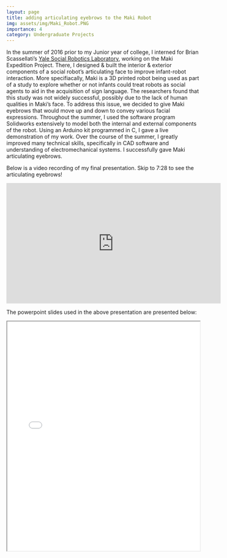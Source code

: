 ```yaml
---
layout: page
title: adding articulating eyebrows to the Maki Robot
img: assets/img/Maki_Robot.PNG
importance: 4
category: Undergraduate Projects
---
```


In the summer of 2016 prior to my Junior year of college, I interned for Brian Scassellati’s [Yale Social Robotics Laboratory](https://scazlab.yale.edu/), working on the Maki Expedition Project. There, I designed & built the interior & exterior components of a social robot’s articulating face to improve infant-robot interaction. More specifiacally, Maki is a 3D printed robot being used as part of a study to explore whether or not infants could treat robots as social agents to aid in the acquisition of sign language. The researchers found that this study was not widely successful, possibly due to the lack of human qualities in Maki’s face. To address this issue, we decided to give Maki eyebrows that would move up and down to convey various facial expressions. Throughout the summer, I used the software program Solidworks extensively to model both the internal and external components of the robot. Using an Arduino kit programmed in C, I gave a live demonstration of my work. Over the course of the summer, I greatly improved many technical skills, specifically in CAD software and understanding of electromechanical systems. I successfully gave Maki articulating eyebrows.

Below is a video recording of my final presentation. Skip to 7:28 to see the articulating eyebrows!

<iframe width="560" height="315" src="https://www.youtube.com/embed/7uqN64ORB40" frameborder="0" allow="accelerometer; autoplay; encrypted-media; gyroscope; picture-in-picture" allowfullscreen></iframe>

The powerpoint slides used in the above presentation are presented below:

<iframe src="../../assets/pdf/Maki_Eyebrow_Project.pdf" width="100%" height="600px"></iframe>
